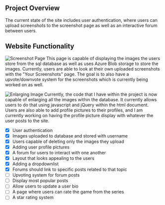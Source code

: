 ## Project Overview 
The current state of the site includes user authentication, where users can upload screenshots to the screenshot page as well as an interactive forum between users. 

## Website Functionality 
![Screenshot Page](https://user-images.githubusercontent.com/56358612/118382696-dc0daa80-b5c5-11eb-8d62-158ddddfa8fc.png)
This page is capable of displaying the images the users store from the sql database as well as uses Azure Blob storage to store the images. Currently, users are able to look at their own uploaded screenshots with the "Your Screenshots" page. The goal is to also have a upvote/downvote system for the screenshots which is currently being worked on as well. 


![Enlarging Image](https://user-images.githubusercontent.com/56358612/115103316-fdc03700-9f1e-11eb-9908-54f63a2e43c6.png)
Currently, the code that I have within the project is now capable of enlarging all the images within the database. It currently allows users to do that using javascript and jQuery within the html document. Users are also able to add profile pictures to their profiles, and I am currently working on having the profile picture display with whatever the user posts to the site. 

- [x] User authentication
- [x] Images uploaded to database and stored with username
- [x] Users capable of deleting only the images they upload
- [x] Adding user profile pictures
- [x] A forum for users to interact with one another
- [x] Layout that looks appealing to the users
- [x] Adding a dropdownlist 
- [x] Forums should link to specific posts related to that topic
- [ ] Upvoting system for forum posts
- [ ] Display most popular posts
- [ ] Allow users to update a user bio 
- [ ] A page where users can rate the game from the series
- [ ] A star rating system 

